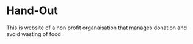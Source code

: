 # Hand-Out
This is website of a non profit organaisation that manages donation and avoid wasting of food

